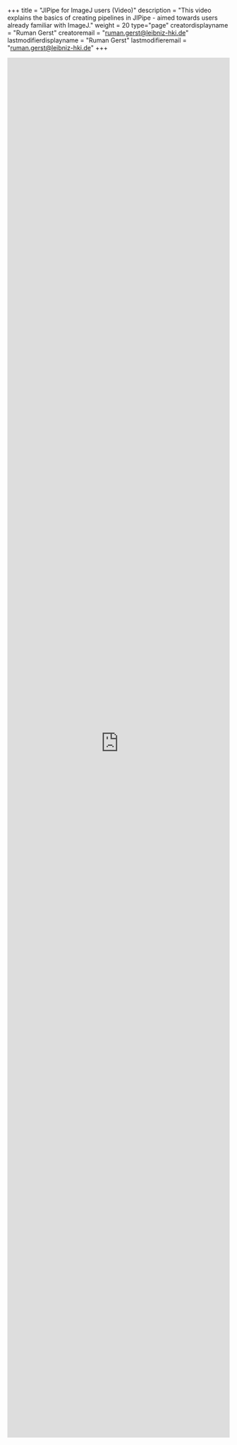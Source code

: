 +++
title = "JIPipe for ImageJ users (Video)"
description = "This video explains the basics of creating pipelines in JIPipe - aimed towards users already familiar with ImageJ."
weight = 20
type="page"
creatordisplayname = "Ruman Gerst"
creatoremail = "ruman.gerst@leibniz-hki.de"
lastmodifierdisplayname = "Ruman Gerst"
lastmodifieremail = "ruman.gerst@leibniz-hki.de"
+++

<iframe width="100%" height="80%" src="https://www.youtube-nocookie.com/embed/R-ayEp42m-k" frameborder="0" allow="autoplay; encrypted-media; picture-in-picture" allowfullscreen></iframe>
